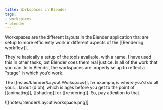 ```yaml
---
title: Workspaces in Blender
tags:
- workspaces
- blender
---
```


Workspaces are the different layouts in the Blender application that are setup to more efficiently work in different aspects of the [[Rendering workflow]].

They're basically a setup of the tools available, with a name. I have used this in other tasks, but Blender does them real justice. In all of the work that you can do in Blender, the workspaces are properly setup to reflect a "stage" in which you'd work.

The [[notes/blender/Layout Workspace]], for example, is where you'd do all your... layout (d'oh), which is ages before you get to the point of [[animating]], [[shading]] or [[rendering]]. So, pay attention to that.

![[notes/blender/Layout workspace.png]]